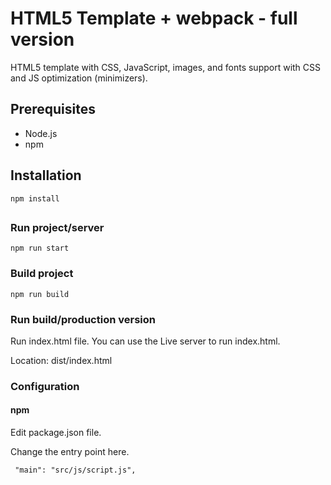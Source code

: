 # HTML5 Template + webpack - full version

HTML5 template with CSS, JavaScript, images, and fonts support with CSS and JS optimization (minimizers).

## Prerequisites

- Node.js
- npm

## Installation

```npm install```

##

### Run project/server

``` npm run start ```

### Build project

``` npm run build ```

### Run build/production version

Run index.html file.
You can use the Live server to run index.html.

Location: dist/index.html

### Configuration

#### npm 

Edit package.json file.

Change the entry point here.

``` "main": "src/js/script.js",```